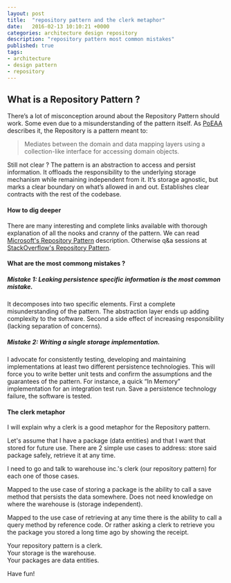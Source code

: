 ```yaml
---
layout: post
title:  "repository pattern and the clerk metaphor"
date:   2016-02-13 10:10:21 +0000
categories: architecture design repository
description: "repository pattern most common mistakes"
published: true
tags:
- architecture
- design pattern
- repository
---
```


## What is a Repository Pattern ?

There’s a lot of misconception around about the Repository Pattern should work. Some even due to a misunderstanding of the pattern itself. As [PoEAA][PoEAA Repository] describes it, the Repository is a pattern meant to:

> Mediates between the domain and data mapping layers using a collection-like interface for accessing domain objects.

Still not clear ?
The pattern is an abstraction to access and persist information. It offloads the responsibility to the underlying storage mechanism while remaining independent from it. It’s storage agnostic, but marks a clear boundary on what’s allowed in and out. Establishes clear contracts with the rest of the codebase.

#### How to dig deeper

There are many interesting and complete links available with thorough explanation of all the nooks and cranny of the pattern. We can read [Microsoft's Repository Pattern][Microsoft's Repository Pattern] description. Otherwise q&a sessions at [StackOverflow's Repository Pattern][StackOverflow's Repository Pattern].

#### What are the most commong mistakes ?

##### Mistake 1: Leaking persistence specific information is the most common mistake.

It decomposes into two specific elements.
First a complete misunderstanding of the pattern. The abstraction layer ends up adding complexity to the software. Second a side effect of increasing responsibility (lacking separation of concerns).

##### Mistake 2: Writing a single storage implementation.

I advocate for consistently testing, developing and maintaining implementations at least two different persistence technologies. This will force you to write better unit tests and confirm the assumptions and the guarantees of the pattern. For instance, a quick “In Memory” implementation for an integration test run. Save a persistence technology failure, the software is tested.

#### The clerk metaphor

I will explain why a clerk is a good metaphor for the Repository pattern.

Let's assume that I have a package (data entities) and that I want that stored for future use. There are 2 simple use cases to address: store said package safely, retrieve it at any time.

I need to go and talk to warehouse inc.'s clerk (our repository pattern) for each one of those cases.

Mapped to the use case of storing a package is the ability to call a save method that persists the data somewhere. Does not need knowledge on where the warehouse is (storage independent).

Mapped to the use case of retrieving at any time there is the ability to call a query method by reference code. Or rather asking a clerk to retrieve you the package you stored a long time ago by showing the receipt.

Your repository pattern is a clerk.  
Your storage is the warehouse.  
Your packages are data entities.  

Have fun!

[PoEAA Repository]: http://www.martinfowler.com/eaaCatalog/repository.html
[Microsoft's Repository Pattern]:https://msdn.microsoft.com/en-us/library/ff649690.aspx
[StackOverflow's Repository Pattern]:http://stackoverflow.com/questions/tagged/repository-pattern
